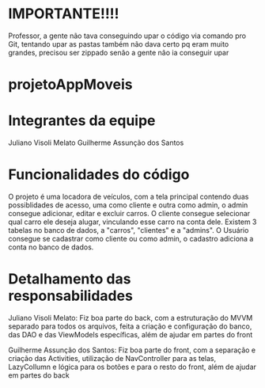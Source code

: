 # IMPORTANTE!!!!
Professor, a gente não tava conseguindo upar o código via comando pro Git, tentando upar as pastas também não dava certo pq eram muito grandes, precisou ser zippado senão a gente não ia conseguir upar

# projetoAppMoveis
# Integrantes da equipe
Juliano Visoli Melato
Guilherme Assunção dos Santos

# Funcionalidades do código
O projeto é uma locadora de veículos, com a tela principal contendo duas possiblidades de acesso, uma como cliente e outra como admin, o admin consegue adicionar, editar e excluir carros. O cliente consegue selecionar qual carro ele deseja alugar, vinculando esse carro na conta dele. Existem 3 tabelas no banco de dados, a "carros", "clientes" e a "admins". O Usuário consegue se cadastrar como cliente ou como admin, o cadastro adiciona a conta no banco de dados.

# Detalhamento das responsabilidades
Juliano Visoli Melato: Fiz boa parte do back, com a estruturação do MVVM separado para todos os arquivos, feita a criação e configuração do banco, das DAO e das ViewModels específicas, além de ajudar em partes do front

Guilherme Assunção dos Santos: Fiz boa parte do front, com a separação e criação das Activities, utilização de NavController para as telas, LazyCollumn e lógica para os botões e para o resto do front, além de ajudar em partes do back
